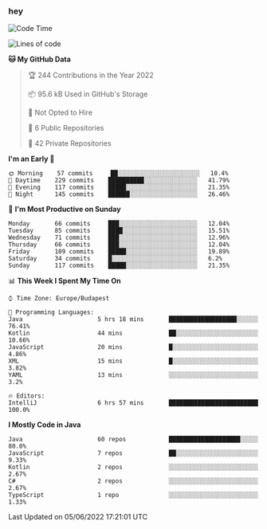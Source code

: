 ### hey

<!--START_SECTION:waka-->
![Code Time](http://img.shields.io/badge/Code%20Time-791%20hrs%2046%20mins-blue)

![Lines of code](https://img.shields.io/badge/From%20Hello%20World%20I%27ve%20Written-507%20Thousand%20lines%20of%20code-blue)

**🐱 My GitHub Data** 

> 🏆 244 Contributions in the Year 2022
 > 
> 📦 95.6 kB Used in GitHub's Storage 
 > 
> 🚫 Not Opted to Hire
 > 
> 📜 6 Public Repositories 
 > 
> 🔑 42 Private Repositories  
 > 
**I'm an Early 🐤** 

```text
🌞 Morning    57 commits     ██░░░░░░░░░░░░░░░░░░░░░░░   10.4% 
🌆 Daytime    229 commits    ██████████░░░░░░░░░░░░░░░   41.79% 
🌃 Evening    117 commits    █████░░░░░░░░░░░░░░░░░░░░   21.35% 
🌙 Night      145 commits    ██████░░░░░░░░░░░░░░░░░░░   26.46%

```
📅 **I'm Most Productive on Sunday** 

```text
Monday       66 commits     ███░░░░░░░░░░░░░░░░░░░░░░   12.04% 
Tuesday      85 commits     ████░░░░░░░░░░░░░░░░░░░░░   15.51% 
Wednesday    71 commits     ███░░░░░░░░░░░░░░░░░░░░░░   12.96% 
Thursday     66 commits     ███░░░░░░░░░░░░░░░░░░░░░░   12.04% 
Friday       109 commits    █████░░░░░░░░░░░░░░░░░░░░   19.89% 
Saturday     34 commits     █░░░░░░░░░░░░░░░░░░░░░░░░   6.2% 
Sunday       117 commits    █████░░░░░░░░░░░░░░░░░░░░   21.35%

```


📊 **This Week I Spent My Time On** 

```text
⌚︎ Time Zone: Europe/Budapest

💬 Programming Languages: 
Java                     5 hrs 18 mins       ███████████████████░░░░░░   76.41% 
Kotlin                   44 mins             ██░░░░░░░░░░░░░░░░░░░░░░░   10.66% 
JavaScript               20 mins             █░░░░░░░░░░░░░░░░░░░░░░░░   4.86% 
XML                      15 mins             █░░░░░░░░░░░░░░░░░░░░░░░░   3.82% 
YAML                     13 mins             ░░░░░░░░░░░░░░░░░░░░░░░░░   3.2%

🔥 Editors: 
IntelliJ                 6 hrs 57 mins       █████████████████████████   100.0%

```

**I Mostly Code in Java** 

```text
Java                     60 repos            ████████████████████░░░░░   80.0% 
JavaScript               7 repos             ██░░░░░░░░░░░░░░░░░░░░░░░   9.33% 
Kotlin                   2 repos             ░░░░░░░░░░░░░░░░░░░░░░░░░   2.67% 
C#                       2 repos             ░░░░░░░░░░░░░░░░░░░░░░░░░   2.67% 
TypeScript               1 repo              ░░░░░░░░░░░░░░░░░░░░░░░░░   1.33%

```



 Last Updated on 05/06/2022 17:21:01 UTC
<!--END_SECTION:waka-->
